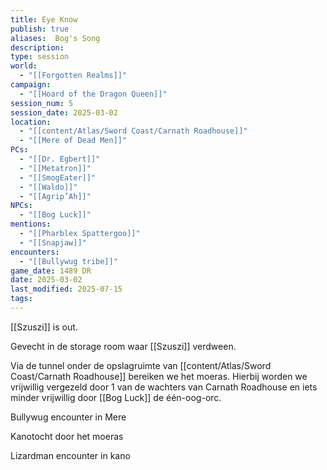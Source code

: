```yaml
---
title: Eye Know
publish: true
aliases:  Bog's Song
description: 
type: session
world:
  - "[[Forgotten Realms]]"
campaign:
  - "[[Hoard of the Dragon Queen]]"
session_num: 5
session_date: 2025-03-02
location:
  - "[[content/Atlas/Sword Coast/Carnath Roadhouse]]"
  - "[[Mere of Dead Men]]"
PCs:
  - "[[Dr. Egbert]]"
  - "[[Metatron]]"
  - "[[SmogEater]]"
  - "[[Waldo]]"
  - "[[Agrip’Ah]]"
NPCs:
  - "[[Bog Luck]]"
mentions:
  - "[[Pharblex Spattergoo]]"
  - "[[Snapjaw]]"
encounters:
  - "[[Bullywug tribe]]"
game_date: 1489 DR
date: 2025-03-02
last_modified: 2025-07-15
tags: 
---
```


[[Szuszi]] is out.

Gevecht in de storage room waar [[Szuszi]] verdween.

Via de tunnel onder de opslagruimte van [[content/Atlas/Sword Coast/Carnath Roadhouse]] bereiken we het moeras. Hierbij worden we vrijwillig vergezeld door 1 van de wachters van Carnath Roadhouse en iets minder vrijwillig door [[Bog Luck]] de één-oog-orc. 

Bullywug encounter in Mere

Kanotocht door het moeras

Lizardman encounter in kano